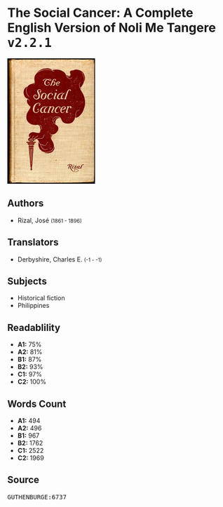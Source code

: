 # The Social Cancer: A Complete English Version of Noli Me Tangere <kbd>v2.2.1</kbd>

![](./cover.medium.jpg "")

## Authors


 - Rizal, José <small>(1861 - 1896)</small>

## Translators


 - Derbyshire, Charles E. <small>(-1 - -1)</small>

## Subjects


 - Historical fiction
 - Philippines

## Readablility


 - **A1:** 75%
 - **A2:** 81%
 - **B1:** 87%
 - **B2:** 93%
 - **C1:** 97%
 - **C2:** 100%

## Words Count


 - **A1:** 494
 - **A2:** 496
 - **B1:** 967
 - **B2:** 1762
 - **C1:** 2522
 - **C2:** 1969

## Source


<kbd>GUTHENBURGE:6737</kbd>
